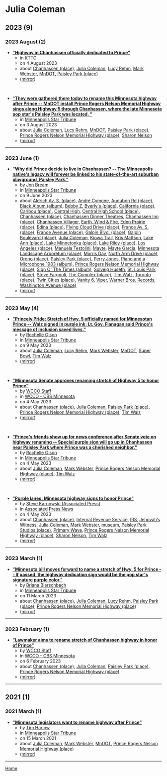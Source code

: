 # Julia Coleman

## 2023 (9)

### 2023 August (2)

 - [**"Highway in Chanhassen officially dedicated to Prince"**](https://www.kttc.com/2023/08/03/highway-chanhassen-officially-dedicated-prince/)
    - in [KTTC](../../publications/k-o/kttc/index.md)
    - on 4 August 2023
    - about [Chanhassen (place)](../../topics/place/chanhassen/index.md), [Julia Coleman](../../topics/julia-coleman/index.md), [Lucy Rehm](../../topics/lucy-rehm/index.md), [Mark Webster](../../topics/mark-webster/index.md), [MnDOT](../../topics/mndot/index.md), [Paisley Park (place)](../../topics/place/paisley-park/index.md)
    - ([mirror](https://web.archive.org/web/*/https://www.kttc.com/2023/08/03/highway-chanhassen-officially-dedicated-prince/))

<br />

 - [**"They were gathered there today to rename this Minnesota highway after Prince -- MnDOT install Prince Rogers Nelson Memorial Highway sings along Highway 5 through Chanhassen, where the late Minnesota pop star's Paisley Park was located.  "**](https://www.startribune.com/mndot-installs-prince-rogers-nelson-memorial-highway-signs-on-hwy-5-in-chanhassen/600294625/)
    - in [Minneapolis Star Tribune](../../publications/k-o/minneapolis-star-tribune/index.md)
    - on 3 August 2023
    - about [Julia Coleman](../../topics/julia-coleman/index.md), [Lucy Rehm](../../topics/lucy-rehm/index.md), [MnDOT](../../topics/mndot/index.md), [Paisley Park (place)](../../topics/place/paisley-park/index.md), [Prince Rogers Nelson Memorial Highway (place)](../../topics/place/prince-rogers-nelson-memorial-highway/index.md), [Sharon Nelson](../../topics/sharon-nelson/index.md)
    - ([mirror](https://web.archive.org/web/*/https://www.startribune.com/mndot-installs-prince-rogers-nelson-memorial-highway-signs-on-hwy-5-in-chanhassen/600294625/))

----

### 2023 June (1)

 - [**"Why did Prince decide to live in Chanhassen? -- The Minneapolis native's legacy will forever be linked to his state-of-the-art suburban playground, Paisley Park."**](https://www.startribune.com/prince-minneapolis-chanhassen-paisley-park-andre-cymone-morris-day-bobby-z/600281369/)
    - by [Jon Bream](../../authors/jon-bream/index.md)
    - in [Minneapolis Star Tribune](../../publications/k-o/minneapolis-star-tribune/index.md)
    - on 9 June 2023
    - about [Aldrich Av. S. (place)](../../topics/place/aldrich-av-s/index.md), [André Cymone](../../topics/andr-cymone/index.md), [Audubon Rd (place)](../../topics/place/audubon-rd/index.md), [Black Album (album)](../../topics/album/black-album/index.md), [Bobby Z](../../topics/bobby-z/index.md), [Byerly's (place)](../../topics/place/byerly-s/index.md), [California (place)](../../topics/place/california/index.md), [Caribou (place)](../../topics/place/caribou/index.md), [Central High](../../topics/central-high/index.md), [Central High School (place)](../../topics/place/central-high-school/index.md), [Chanhassen (place)](../../topics/place/chanhassen/index.md), [Chanhassen Dinner Theatres](../../topics/chanhassen-dinner-theatres/index.md), [Chanhassen Inn (place)](../../topics/place/chanhassen-inn/index.md), [Chanhassen Villager](../../topics/chanhassen-villager/index.md), [Earth, Wind & Fire](../../topics/earth-wind-fire/index.md), [Eden Prairie (place)](../../topics/place/eden-prairie/index.md), [Edina (place)](../../topics/place/edina/index.md), [Flying Cloud Drive (place)](../../topics/place/flying-cloud-drive/index.md), [France Av. S. (place)](../../topics/place/france-av-s/index.md), [France Avenue (place)](../../topics/place/france-avenue/index.md), [Galpin Blvd. (place)](../../topics/place/galpin-blvd/index.md), [Galpin Boulevard (place)](../../topics/place/galpin-boulevard/index.md), [Julia Coleman](../../topics/julia-coleman/index.md), [Kiowa Trail](../../topics/kiowa-trail/index.md), [Kris Mattson](../../topics/kris-mattson/index.md), [Lake Ann (place)](../../topics/place/lake-ann/index.md), [Lake Minnetonka (place)](../../topics/place/lake-minnetonka/index.md), [Lake Riley (place)](../../topics/place/lake-riley/index.md), [Los Angeles (place)](../../topics/place/los-angeles/index.md), [Manuela Testolini](../../topics/manuela-testolini/index.md), [Mayte](../../topics/mayte/index.md), [Mayte Garcia](../../topics/mayte-garcia/index.md), [Minnesota Landscape Arboretum (place)](../../topics/place/minnesota-landscape-arboretum/index.md), [Morris Day](../../topics/morris-day/index.md), [North Arm Drive (place)](../../topics/place/north-arm-drive/index.md), [Orono (place)](../../topics/place/orono/index.md), [Paisley Park (place)](../../topics/place/paisley-park/index.md), [Perry Jones](../../topics/perry-jones/index.md), [Piano and a Microphone 1983 (album)](../../topics/album/piano-and-a-microphone-1983/index.md), [Prince Rogers Nelson Memorial Highway (place)](../../topics/place/prince-rogers-nelson-memorial-highway/index.md), [Sign O' The Times (album)](../../topics/album/sign-o-the-times/index.md), [Solveig Huseth](../../topics/solveig-huseth/index.md), [St. Louis Park (place)](../../topics/place/st-louis-park/index.md), [Steve Fargnoli](../../topics/steve-fargnoli/index.md), [The Complex (place)](../../topics/place/the-complex/index.md), [Tim Walz](../../topics/tim-walz/index.md), [Toronto (place)](../../topics/place/toronto/index.md), [Twin Cities (place)](../../topics/place/twin-cities/index.md), [Vanity 6](../../topics/vanity-6/index.md), [Viper](../../topics/viper/index.md), [Warner Bros. Records](../../topics/warner-bros-records/index.md), [Washington Avenue (place)](../../topics/place/washington-avenue/index.md)
    - ([mirror](https://web.archive.org/web/*/https://www.startribune.com/prince-minneapolis-chanhassen-paisley-park-andre-cymone-morris-day-bobby-z/600281369/))

----

### 2023 May (4)

 - [**"Princely Pride: Stretch of Hwy. 5 officially named for Minnesotan Prince -- Walz signed in purple ink; Lt. Gov. Flanagan said Prince's message of inclusion saved lives."**](https://www.startribune.com/princely-pride-stretch-of-highway-5-officially-named-for-minnesotan-prince-paisley-park/600273577/)
    - by [Rochelle Olson](../../authors/rochelle-olson/index.md)
    - in [Minneapolis Star Tribune](../../publications/k-o/minneapolis-star-tribune/index.md)
    - on 9 May 2023
    - about [Julia Coleman](../../topics/julia-coleman/index.md), [Lucy Rehm](../../topics/lucy-rehm/index.md), [Mark Webster](../../topics/mark-webster/index.md), [MnDOT](../../topics/mndot/index.md), [Super Bowl](../../topics/super-bowl/index.md), [Tim Walz](../../topics/tim-walz/index.md)
    - ([mirror](https://web.archive.org/web/*/https://www.startribune.com/princely-pride-stretch-of-highway-5-officially-named-for-minnesotan-prince-paisley-park/600273577/))

<br />

 - [**"Minnesota Senate approves renaming stretch of Highway 5 to honor Prince"**](https://www.cbsnews.com/minnesota/news/minnesota-senate-approves-prince-highway/)
    - by [WCCO Staff](../../authors/wcco-staff/index.md)
    - in [WCCO - CBS Minnesota](../../publications/u-z/wcco-cbs-minnesota/index.md)
    - on 4 May 2023
    - about [Chanhassen (place)](../../topics/place/chanhassen/index.md), [Julia Coleman](../../topics/julia-coleman/index.md), [Paisley Park (place)](../../topics/place/paisley-park/index.md), [Prince Rogers Nelson Memorial Highway (place)](../../topics/place/prince-rogers-nelson-memorial-highway/index.md), [Tim Walz](../../topics/tim-walz/index.md)
    - ([mirror](https://web.archive.org/web/*/https://www.cbsnews.com/minnesota/news/minnesota-senate-approves-prince-highway/))

<br />

 - [**"Prince&#039;s friends show up for news conference after Senate vote on highway renaming -- Special purple sign will go up in Chanhassen near Paisley Park where Prince was a cherished neighbor."**](https://www.startribune.com/prince-friends-show-up-for-press-conference-ahead-of-highway-renaming-chanhassen-paisley-park/600272469/)
    - by [Rochelle Olson](../../authors/rochelle-olson/index.md)
    - in [Minneapolis Star Tribune](../../publications/k-o/minneapolis-star-tribune/index.md)
    - on 4 May 2023
    - about [Julia Coleman](../../topics/julia-coleman/index.md), [Mark Webster](../../topics/mark-webster/index.md), [Prince Rogers Nelson Memorial Highway (place)](../../topics/place/prince-rogers-nelson-memorial-highway/index.md), [Tim Walz](../../topics/tim-walz/index.md)
    - ([mirror](https://web.archive.org/web/*/https://www.startribune.com/prince-friends-show-up-for-press-conference-ahead-of-highway-renaming-chanhassen-paisley-park/600272469/))

<br />

 - [**"Purple lanes: Minnesota highway signs to honor Prince"**](https://apnews.com/article/prince-highway-name-minnesota-a1ac515d07ce850f18f56e63eb8bcef1)
    - by [Steve Karnowski (Associated Press)](../../authors/associated-press/steve-karnowski/index.md)
    - in [Associated Press News](../../publications/a-e/associated-press-news/index.md)
    - on 4 May 2023
    - about [Chanhassen (place)](../../topics/place/chanhassen/index.md), [Internal Revenue Service](../../topics/internal-revenue-service/index.md), [IRS](../../topics/irs/index.md), [Jehovah’s Witness](../../topics/jehovah-s-witness/index.md), [Julia Coleman](../../topics/julia-coleman/index.md), [Mark Webster](../../topics/mark-webster/index.md), [museum](../../topics/museum/index.md), [Paisley Park Studios (place)](../../topics/place/paisley-park-studios/index.md), [Primary Wave](../../topics/primary-wave/index.md), [Prince Rogers Nelson Memorial Highway (place)](../../topics/place/prince-rogers-nelson-memorial-highway/index.md), [Sharon Nelson](../../topics/sharon-nelson/index.md), [Tim Walz](../../topics/tim-walz/index.md)
    - ([mirror](https://web.archive.org/web/*/https://apnews.com/article/prince-highway-name-minnesota-a1ac515d07ce850f18f56e63eb8bcef1))

----

### 2023 March (1)

 - [**"Minnesota bill moves forward to name a stretch of Hwy. 5 for Prince -- If passed, the highway dedication sign would be the pop star's signature purple color."**](https://www.startribune.com/minnesota-bill-moves-forward-to-name-a-stretch-of-hwy-5-for-prince/600258079/)
    - by [Briana Bierschbach](../../authors/briana-bierschbach/index.md)
    - in [Minneapolis Star Tribune](../../publications/k-o/minneapolis-star-tribune/index.md)
    - on 11 March 2023
    - about [Chanhassen (place)](../../topics/place/chanhassen/index.md), [Julia Coleman](../../topics/julia-coleman/index.md), [Lucy Rehm](../../topics/lucy-rehm/index.md), [Paisley Park (place)](../../topics/place/paisley-park/index.md), [Prince Rogers Nelson Memorial Highway (place)](../../topics/place/prince-rogers-nelson-memorial-highway/index.md)
    - ([mirror](https://web.archive.org/web/*/https://www.startribune.com/minnesota-bill-moves-forward-to-name-a-stretch-of-hwy-5-for-prince/600258079/))

----

### 2023 February (1)

 - [**"Lawmaker aims to rename stretch of Chanhassen highway in honor of Prince"**](https://www.cbsnews.com/minnesota/news/lawmaker-aims-to-rename-stretch-of-chanhassen-highway-in-honor-of-prince/)
    - by [WCCO Staff](../../authors/wcco-staff/index.md)
    - in [WCCO - CBS Minnesota](../../publications/u-z/wcco-cbs-minnesota/index.md)
    - on 6 February 2023
    - about [Chanhassen (place)](../../topics/place/chanhassen/index.md), [Julia Coleman](../../topics/julia-coleman/index.md), [Paisley Park (place)](../../topics/place/paisley-park/index.md), [Prince Rogers Nelson Memorial Highway (place)](../../topics/place/prince-rogers-nelson-memorial-highway/index.md)
    - ([mirror](https://web.archive.org/web/*/https://www.cbsnews.com/minnesota/news/lawmaker-aims-to-rename-stretch-of-chanhassen-highway-in-honor-of-prince/))

----

## 2021 (1)

### 2021 March (1)

 - [**"Minnesota legislators want to rename highway after Prince"**](https://www.startribune.com/minnesota-legislators-want-to-rename-highway-after-prince/600034298/)
    - by [Tim Harlow](../../authors/tim-harlow/index.md)
    - in [Minneapolis Star Tribune](../../publications/k-o/minneapolis-star-tribune/index.md)
    - on 15 March 2021
    - about [Julia Coleman](../../topics/julia-coleman/index.md), [Mark Webster](../../topics/mark-webster/index.md), [MnDOT](../../topics/mndot/index.md), [Prince Rogers Nelson Memorial Highway (place)](../../topics/place/prince-rogers-nelson-memorial-highway/index.md)
    - ([mirror](https://web.archive.org/web/*/https://www.startribune.com/minnesota-legislators-want-to-rename-highway-after-prince/600034298/))

----

[Home](../index.md)

